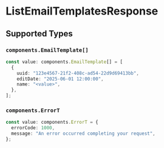 # ListEmailTemplatesResponse


## Supported Types

### `components.EmailTemplate[]`

```typescript
const value: components.EmailTemplate[] = [
  {
    uuid: "123e4567-21f2-408c-ad54-22d9d69413bb",
    editDate: "2025-06-01 12:00:00",
    name: "<value>",
  },
];
```

### `components.ErrorT`

```typescript
const value: components.ErrorT = {
  errorCode: 1000,
  message: "An error occurred completing your request",
};
```

